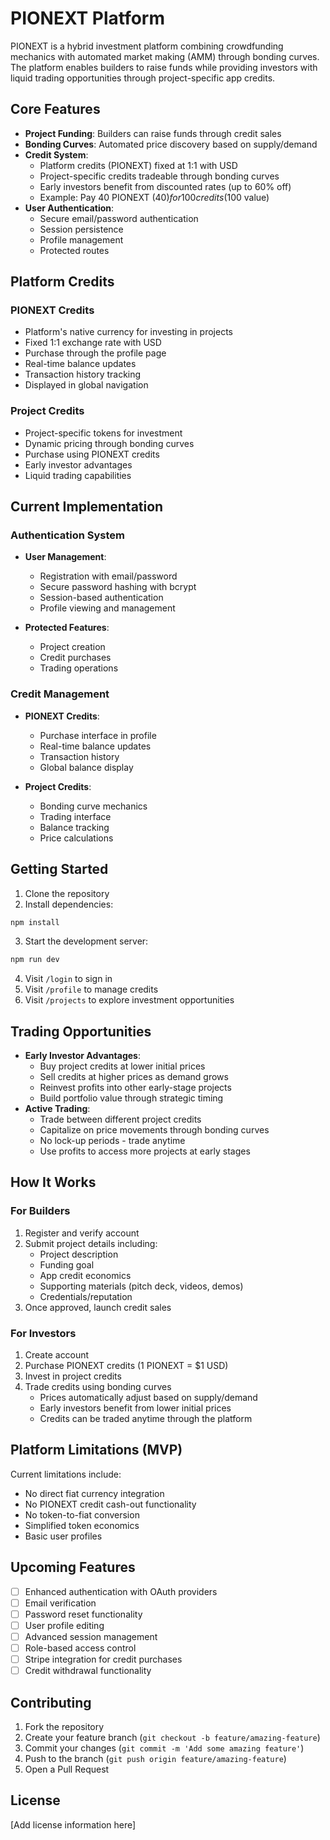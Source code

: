 # PIONEXT Platform

PIONEXT is a hybrid investment platform combining crowdfunding mechanics with automated market making (AMM) through bonding curves. The platform enables builders to raise funds while providing investors with liquid trading opportunities through project-specific app credits.

## Core Features

- **Project Funding**: Builders can raise funds through credit sales
- **Bonding Curves**: Automated price discovery based on supply/demand
- **Credit System**: 
  - Platform credits (PIONEXT) fixed at 1:1 with USD
  - Project-specific credits tradeable through bonding curves
  - Early investors benefit from discounted rates (up to 60% off)
  - Example: Pay 40 PIONEXT ($40) for 100 credits ($100 value)
- **User Authentication**:
  - Secure email/password authentication
  - Session persistence
  - Profile management
  - Protected routes

## Platform Credits

### PIONEXT Credits
- Platform's native currency for investing in projects
- Fixed 1:1 exchange rate with USD
- Purchase through the profile page
- Real-time balance updates
- Transaction history tracking
- Displayed in global navigation

### Project Credits
- Project-specific tokens for investment
- Dynamic pricing through bonding curves
- Purchase using PIONEXT credits
- Early investor advantages
- Liquid trading capabilities

## Current Implementation

### Authentication System
- **User Management**:
  - Registration with email/password
  - Secure password hashing with bcrypt
  - Session-based authentication
  - Profile viewing and management

- **Protected Features**:
  - Project creation
  - Credit purchases
  - Trading operations

### Credit Management
- **PIONEXT Credits**:
  - Purchase interface in profile
  - Real-time balance updates
  - Transaction history
  - Global balance display

- **Project Credits**:
  - Bonding curve mechanics
  - Trading interface
  - Balance tracking
  - Price calculations

## Getting Started

1. Clone the repository
2. Install dependencies:
```bash
npm install
```
3. Start the development server:
```bash
npm run dev
```
4. Visit `/login` to sign in
5. Visit `/profile` to manage credits
6. Visit `/projects` to explore investment opportunities

## Trading Opportunities

- **Early Investor Advantages**:
  - Buy project credits at lower initial prices
  - Sell credits at higher prices as demand grows
  - Reinvest profits into other early-stage projects
  - Build portfolio value through strategic timing
- **Active Trading**:
  - Trade between different project credits
  - Capitalize on price movements through bonding curves
  - No lock-up periods - trade anytime
  - Use profits to access more projects at early stages

## How It Works

### For Builders
1. Register and verify account
2. Submit project details including:
   - Project description
   - Funding goal
   - App credit economics
   - Supporting materials (pitch deck, videos, demos)
   - Credentials/reputation
3. Once approved, launch credit sales

### For Investors
1. Create account
2. Purchase PIONEXT credits (1 PIONEXT = $1 USD)
3. Invest in project credits
4. Trade credits using bonding curves
   - Prices automatically adjust based on supply/demand
   - Early investors benefit from lower initial prices
   - Credits can be traded anytime through the platform

## Platform Limitations (MVP)

Current limitations include:
- No direct fiat currency integration
- No PIONEXT credit cash-out functionality
- No token-to-fiat conversion
- Simplified token economics
- Basic user profiles

## Upcoming Features

- [ ] Enhanced authentication with OAuth providers
- [ ] Email verification
- [ ] Password reset functionality
- [ ] User profile editing
- [ ] Advanced session management
- [ ] Role-based access control
- [ ] Stripe integration for credit purchases
- [ ] Credit withdrawal functionality

## Contributing

1. Fork the repository
2. Create your feature branch (`git checkout -b feature/amazing-feature`)
3. Commit your changes (`git commit -m 'Add some amazing feature'`)
4. Push to the branch (`git push origin feature/amazing-feature`)
5. Open a Pull Request

## License

[Add license information here]